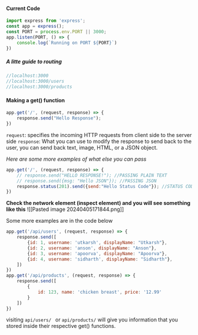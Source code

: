 #### Current Code
```js
import express from 'express';
const app = express();
const PORT = process.env.PORT || 3000;
app.listen(PORT, () => {
    console.log(`Running on PORT ${PORT}`)
})
```

##### A litte guide to routing
```js
//localhost:3000
//localhost:3000/users
//localhost:3000/products
```

#### Making a get() function
```js
app.get('/', (request, response) => {
	response.send("Hello Response");
})
```

```request```: specifies the incoming HTTP requests from client side to the server side
```response```: What you can use to modify the response to send back to the user, you can send back text, image, HTML, or a JSON object.

*Here are some more examples of what else you can pass*
```js
app.get('/', (request, response) => {
    // response.send("HELLO RESPONSE!"); //PASSING PLAIN TEXT
    // response.send({msg: "Hello JSON"}); //PASSING JSON
    response.status(201).send({send:"Hello Status Code"}); //STATUS CODE
})
```

**Check the network element (inspect element) and you will see something like this**
![[Pasted image 20240405171844.png]]

Some more examples are in the code below
```js
app.get('/api/users', (request, response) => {
    response.send([
        {id: 1, username: 'utkarsh', displayName: "Utkarsh"},
        {id: 2, username: 'anson', displayName: "Anson"},
        {id: 3, username: 'apoorva', displayName: "Apoorva"},
        {id: 4, username: 'sidharth', displayName: "Sidharth"},
    ])
})
app.get('/api/products', (request, response) => {
    response.send([
        {
            id: 123, name: 'chicken breast', price: '12.99'
        }
    ])
})
```

visiting ```api/users/ ``` or ```api/products/``` will give you information that you stored inside their respective get() functions.